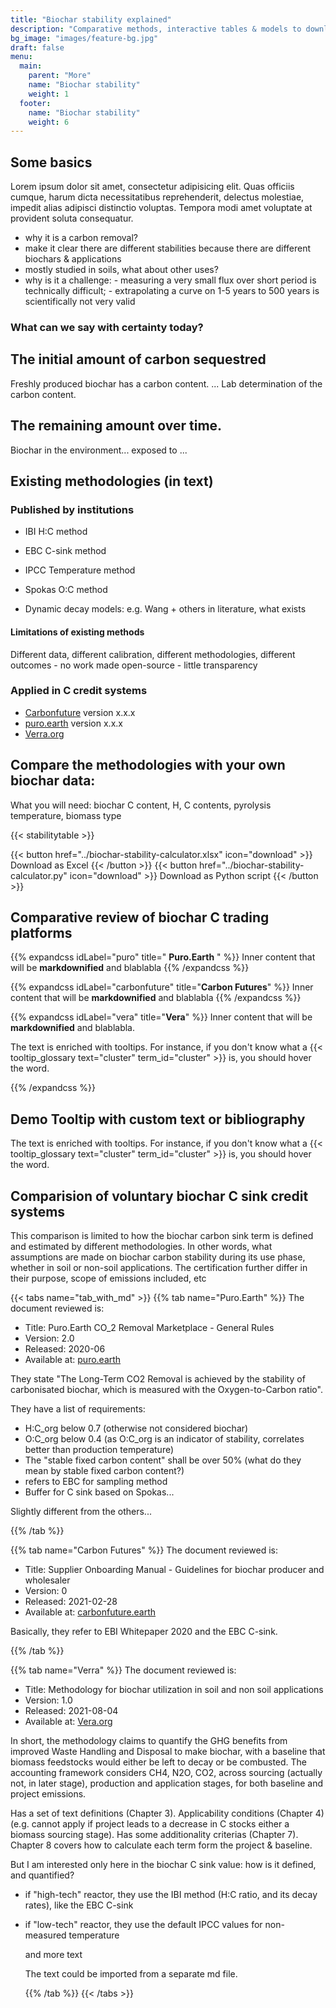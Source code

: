 ```yaml
---
title: "Biochar stability explained"
description: "Comparative methods, interactive tables & models to download"
bg_image: "images/feature-bg.jpg"
draft: false
menu:
  main:
    parent: "More"
    name: "Biochar stability"
    weight: 1
  footer:
    name: "Biochar stability"
    weight: 6
---
```


## Some basics
Lorem ipsum dolor sit amet, consectetur adipisicing elit. Quas officiis cumque, harum dicta necessitatibus
reprehenderit, delectus molestiae, impedit alias adipisci distinctio voluptas. Tempora modi amet voluptate
at provident soluta consequatur.

  - why it is a carbon removal?
  - make it clear there are different stabilities because there are different biochars & applications
  - mostly studied in soils, what about other uses?
  - why is it a challenge: - measuring a very small flux over short period is technically difficult; - extrapolating a curve on 1-5 years to 500 years is scientifically not very valid

### What can we say with certainty today?

## The initial amount of carbon sequestred

Freshly produced biochar has a carbon content. ...
Lab determination of the carbon content. 

## The remaining amount over time.

Biochar in the environment... exposed to ...

## Existing methodologies (in text)

### Published by institutions
- IBI H:C method
- EBC C-sink method
- IPCC Temperature method
- Spokas O:C method

- Dynamic decay models: e.g. Wang + others in literature, what exists
#### Limitations of existing methods
Different data, different calibration, different methodologies, different outcomes - no work made open-source - little transparency

### Applied in C credit systems
- [Carbonfuture](https://www.carbonfuture.earth/) version x.x.x
- [puro.earth](https://puro.earth/) version x.x.x
- [Verra.org](https://verra.org/methodology-for-biochar-utilization-in-soil-and-non-soil-applications-open-for-public-comment/)


## Compare the methodologies with your own biochar data:
What you will need: biochar C content, H, C contents, pyrolysis temperature, biomass type

{{< stabilitytable >}}

{{< button href="../biochar-stability-calculator.xlsx" icon="download" >}} Download as Excel {{< /button >}}
{{< button href="../biochar-stability-calculator.py" icon="download" >}} Download as Python script {{< /button >}}


## Comparative review of biochar C trading platforms

{{% expandcss idLabel="puro" title=" **Puro.Earth** " %}}
  Inner content that will be **markdownified** and blablabla
{{% /expandcss %}}

{{% expandcss idLabel="carbonfuture" title="**Carbon Futures**" %}}
  Inner content that will be **markdownified** and blablabla
{{% /expandcss %}}

{{% expandcss idLabel="vera" title="**Vera**" %}}
  Inner content that will be **markdownified** and blablabla.

  The text is enriched with tooltips. For instance, if you don't know what a {{< tooltip_glossary text="cluster" term_id="cluster" >}} is, you should hover the word.
  
{{% /expandcss %}}

## Demo Tooltip with custom text or bibliography

The text is enriched with tooltips. For instance, if you don't know what a {{< tooltip_glossary text="cluster" term_id="cluster" >}} is, you should hover the word.

## Comparision of voluntary biochar C sink credit systems

This comparison is limited to how the biochar carbon sink term is defined and estimated by different methodologies. In other words, what assumptions are made on biochar carbon stability during its use phase, whether in soil or non-soil applications. The certification further differ in their purpose, scope of emissions included, etc 

{{< tabs name="tab_with_md" >}}
  {{% tab name="Puro.Earth" %}}
The document reviewed is:
- Title: Puro.Earth CO_2 Removal Marketplace - General Rules
- Version: 2.0
- Released: 2020-06
- Available at: [puro.earth](https://puro.earth/methodologies/)

They state "The Long-Term CO2 Removal is achieved by the stability of carbonisated biochar, which is measured with the Oxygen-to-Carbon ratio".

They have a list of requirements:
- H:C_org below 0.7 (otherwise not considered biochar)
- O:C_org below 0.4 (as O:C_org is an indicator of stability, correlates better than production temperature)
- The "stable fixed carbon content" shall be over 50% (what do they mean by stable fixed carbon content?)
- refers to EBC for sampling method
- Buffer for C sink based on Spokas...

Slightly different from the others...

  {{% /tab %}}

  {{% tab name="Carbon Futures" %}}
The document reviewed is:
- Title: Supplier Onboarding Manual - Guidelines for biochar producer and wholesaler
- Version: 0
- Released: 2021-02-28
- Available at: [carbonfuture.earth](https://www.carbonfuture.earth/resources)

Basically, they refer to EBI Whitepaper 2020 and the EBC C-sink.

  {{% /tab %}}

  {{% tab name="Verra" %}}
The document reviewed is:
- Title: Methodology for biochar utilization in soil and non soil applications
- Version: 1.0
- Released: 2021-08-04
- Available at: [Vera.org](https://verra.org/methodology/methodology-for-biochar-utilization-in-soil-and-non-soil-applications/)

In short, the methodology claims to quantify the GHG benefits from improved Waste Handling and Disposal to make biochar, with a baseline that biomass feedstocks would either be left to decay or be combusted. The accounting framework considers CH4, N2O, CO2, across sourcing (actually not, in later stage), production and application stages, for both baseline and project emissions.

Has a set of text definitions (Chapter 3). Applicability conditions (Chapter 4) (e.g. cannot apply if project leads to a decrease in C stocks either a biomass sourcing stage). Has some additionality criterias (Chapter 7). Chapter 8 covers how to calculate each term form the project & baseline. 

But I am interested only here in the biochar C sink value: how is it defined, and quantified?
- if "high-tech" reactor, they use the IBI method (H:C ratio, and its decay rates), like the EBC C-sink 
- if "low-tech" reactor, they use the default IPCC values for non-measured temperature




  and more text 

  The text could be imported from a separate md file.

  {{% /tab %}}
{{< /tabs >}}
